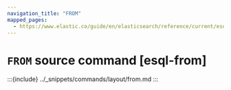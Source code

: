 ```yaml
---
navigation_title: "FROM"
mapped_pages:
  - https://www.elastic.co/guide/en/elasticsearch/reference/current/esql-commands.html#esql-from
---
```


# `FROM` source command [esql-from]

:::{include} ../_snippets/commands/layout/from.md
:::
